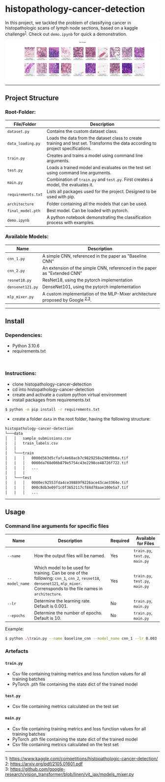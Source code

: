 # histopathology-cancer-detection
In this project, we tackled the problem of classifying cancer in histopathologic scans of lymph node sections, based on a kaggle challenge<sup>[1](1)</sup>. Check out `demo.ipynb` for quick a demonstration.

![image info](./imgs/demo.png)

-----------------------------------------------------------------------------------------------------------------------
## Project Structure
### Root-Folder:
|File/Folder               |Description|
|---|---|
|`dataset.py`|Contains the custom dataset class.|
|`data_loading.py`|Loads the data from the dataset class to create training and test set. Transforms the data according to project specifications.|
|`train.py`|Creates and trains a model using command line arguments.|
|`test.py`|Loads a trained model and evaluates on the test set using command line arguments.|
|`main.py`|Combination of `train.py` and `test.py`. First creates a model, the evaluates it.|
|`requirements.txt`|Lists all packages used for the project. Designed to be used with pip.|
|`architecture`|Folder containing all the models that can be used.|
|`final_model.pth`|Best model. Can be loaded with pytorch.|
|`demo.ipynb`|A python notebook demonstrating the classification process with examples.|

### Available Models:

|Name             |Description|
|---|---|
|`cnn_1.py`|A simple CNN, referenced in the paper as "Baseline CNN"|
|`cnn_2.py`|An extension of the simple CNN, referenced in the paper as "Extended CNN"|
|`resnet18.py`|ResNet18, using the pytorch implementation|
|`densenet121.py`|DenseNet101, using the pytorch implementation|
|`mlp_mixer.py`|A custom implementation of the MLP-Mixer architecture proposed by Google <sup>[2](2),</sup><sup>[3](3)</sup>. |

-----------------------------------------------------------------------------------------------------------------------
## Install

### Dependencies:
- Python 3.10.6
- requirements.txt
<br>

### Instructions:
- clone histopathology-cancer-detection
- cd into histopathology-cancer-detection
- create and activate a custom python virtual environment
- install packages from requirements.txt
```bash
$ python -m pip install -r requirements.txt
```
- create a folder `data` in the root folder, having the following structure:

```
histopathology-cancer-detection
└───data
│   │   sample_submissions.csv
│   │   train_labels.csv
│   │
│   └───train
│   |   │   0000d563d5cfafc4e68acb7c9829258a298d9b6a.tif
│   |   │   0000da768d06b879e5754c43e2298ce48726f722.tif
│   |   │   ...
│   │   |
|   └───test
│   |   │   0000ec92553fda4ce39889f9226ace43cae3364e.tif
│   |   │   000c8db3e09f1c0f3652117cf84d78aae100e5a7.tif
│   |   │   ...
```

-----------------------------------------------------------------------------------------------------------------------
## Usage

### Command line arguments for specific files


|Name             |Description|Required|Available for Files|
|---|---|---|---|
|`--name`|How the output files will be named.|Yes|`train.py`, `test.py`, `main.py`|
|`--model_name`|Which model to be used for training. Can be one of the following: `cnn_1`, `cnn_2`, `resnet18`, `densenet121`, `mlp_mixer`. Corrensponds to the file names in `architecture`.|Yes|`train.py`, `test.py`, `main.py`|
|`--lr`|Determine the learning rate. Default is 0.001.|No|`train.py`, `main.py`|
|`--epochs`|Determine the number of epochs. Default is 10.|No|`train.py`, `main.py`|

Example:

```bash
$ python .\train.py --name baseline_cnn --model_name cnn_1 --lr 0.003 --epochs 5
```

### Artefacts

#### `train.py` 
- Csv file containing training metrics and loss function values for all training batches
- PyTorch .pth file containing the state dict of the trained model

#### `test.py` 
- Csv file containing metrics calculated on the test set

#### `main.py`
- Csv file containing training metrics and loss function values for all training batches
- PyTorch .pth file containing the state dict of the trained model
- Csv file containing metrics calculated on the test set














-----------------------------------------------------------------------------------------------------------------------

<a name="1">1</a>: https://www.kaggle.com/competitions/histopathologic-cancer-detection/ <br>
<a name="2">2</a>: https://arxiv.org/pdf/2105.01601.pdf <br>
<a name="3">3</a>: https://github.com/google-research/vision_transformer/blob/linen/vit_jax/models_mixer.py <br>

